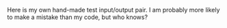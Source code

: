 Here is my own hand-made test input/output pair. I am probably more likely to make a mistake than my code, but who knows? 
